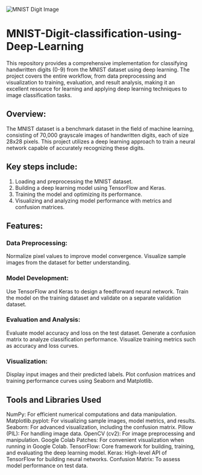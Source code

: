 ![MNIST Digit Image](https://www.freepik.com/621095bd-26e9-4d02-afb7-ea7714561a5c)
# MNIST-Digit-classification-using-Deep-Learning
This repository provides a comprehensive implementation for classifying handwritten digits (0-9) from the MNIST dataset using deep learning. The project covers the entire workflow, from data preprocessing and visualization to training, evaluation, and result analysis, making it an excellent resource for learning and applying deep learning techniques to image classification tasks.

## Overview:
The MNIST dataset is a benchmark dataset in the field of machine learning, consisting of 70,000 grayscale images of handwritten digits, each of size 28x28 pixels. This project utilizes a deep learning approach to train a neural network capable of accurately recognizing these digits.

## Key steps include:
1. Loading and preprocessing the MNIST dataset.
2. Building a deep learning model using TensorFlow and Keras.
3. Training the model and optimizing its performance.
4. Visualizing and analyzing model performance with metrics and confusion matrices.

## Features:
### Data Preprocessing:
Normalize pixel values to improve model convergence.
Visualize sample images from the dataset for better understanding.

### Model Development:
Use TensorFlow and Keras to design a feedforward neural network.
Train the model on the training dataset and validate on a separate validation dataset.

### Evaluation and Analysis:
Evaluate model accuracy and loss on the test dataset.
Generate a confusion matrix to analyze classification performance.
Visualize training metrics such as accuracy and loss curves.

### Visualization:
Display input images and their predicted labels.
Plot confusion matrices and training performance curves using Seaborn and Matplotlib.

## Tools and Libraries Used
NumPy: For efficient numerical computations and data manipulation.
Matplotlib.pyplot: For visualizing sample images, model metrics, and results.
Seaborn: For advanced visualization, including the confusion matrix.
Pillow (PIL): For handling image data.
OpenCV (cv2): For image preprocessing and manipulation.
Google Colab Patches: For convenient visualization when running in Google Colab.
TensorFlow: Core framework for building, training, and evaluating the deep learning model.
Keras: High-level API of TensorFlow for building neural networks.
Confusion Matrix: To assess model performance on test data.
